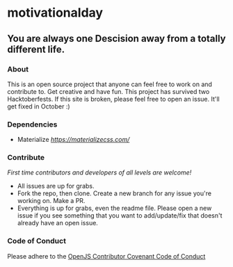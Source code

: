 # motivationalday
## You are always one Descision away from a totally different life.

### About
This is an open source project that anyone can feel free to work on and contribute to. Get creative and have fun. This project has survived two Hacktoberfests. If this site is broken, please feel free to open an issue. It'll get fixed in October :)

### Dependencies
- Materialize *https://materializecss.com/*

### Contribute
*First time contributors and developers of all levels are welcome!*
- All issues are up for grabs. 
- Fork the repo, then clone. Create a new branch for any issue you're working on. Make a PR.
- Everything is up for grabs, even the readme file. Please open a new issue if you see something that you want to add/update/fix that doesn't already have an open issue.

### Code of Conduct
Please adhere to the [OpenJS Contributor Covenant Code of Conduct](https://github.com/openjs-foundation/cross-project-council/blob/master/CODE_OF_CONDUCT.md)

